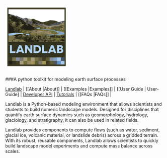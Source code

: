 
<img src="https://raw.githubusercontent.com/landlab/landlab-logo/master/Landlab-logo-pic-color.png" width="200px"/>

###A python toolkit for modeling earth surface processes

[Landlab](http://landlab.github.io) | 
[[About |About]] |
[[Examples |Examples]] |
[[User Guide | User-Guide] |
[Developer API](http://landlab.readthedocs.org/en/latest/#developer-documentation) |
[Tutorials](http://landlab.readthedocs.org/en/latest/#tutorials) |
[[FAQs |FAQs]] |

Landlab is a Python-based modeling environment that allows scientists and students to build numeric landscape models. Designed for disciplines that quantify earth surface dynamics such as geomorphology, hydrology, glaciology, and stratigraphy, it can also be used in related fields.
    
Landlab provides components to compute flows (such as water, sediment, glacial ice, volcanic material, or landslide debris) across a gridded terrain. With its robust, reusable components, Landlab allows scientists to quickly build landscape model experiments and compute mass balance across scales.